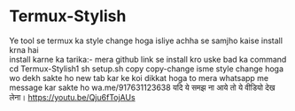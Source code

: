 # Termux-Stylish
Ye tool se termux ka style change hoga isliye achha se samjho kaise install krna hai  
install karne ka tarika:-
mera github link se install kro
uske bad ka command
cd Termux-Stylish1
sh setup.sh 
copy copy-change 
isme style change hoga wo dekh sakte ho new tab kar ke
koi dikkat hoga to mera whatsapp me message kar sakte ho
wa.me/917631123638
यदि ये समझ ना आये तो ये वीडियो देख लेना।
https://youtu.be/Qju6fTojAUs

